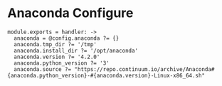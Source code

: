 
# Anaconda Configure

    module.exports = handler: ->
      anaconda = @config.anaconda ?= {}
      anaconda.tmp_dir ?= '/tmp'
      anaconda.install_dir ?= '/opt/anaconda'
      anaconda.version ?= '4.2.0'
      anaconda.python_version ?= '3'
      anaconda.source ?= "https://repo.continuum.io/archive/Anaconda#{anaconda.python_version}-#{anaconda.version}-Linux-x86_64.sh"
